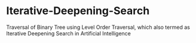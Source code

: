 # Iterative-Deepening-Search
Traversal of Binary Tree using Level Order Traversal, which also termed as Iterative Deepening Search in Artificial Intelligence
